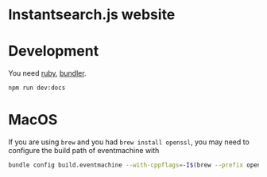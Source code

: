 Instantsearch.js website
=========================

# Development

You need [ruby](https://www.ruby-lang.org/en/), [bundler](http://bundler.io/).

```sh
npm run dev:docs
```

# MacOS

If you are using `brew` and you had `brew install openssl`, you may need to configure the build path of eventmachine with

```sh
bundle config build.eventmachine --with-cppflags=-I$(brew --prefix openssl)/include
```
